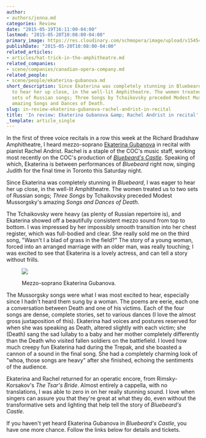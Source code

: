 ```yaml
---
author:
- authors/jenna.md
categories: Review
date: "2015-05-19T16:11:00-04:00"
lastmod: "2015-05-20T10:08:00-04:00"
primary_image: https://res.cloudinary.com/schmopera/image/upload/v1545409169/media/webhook-uploads/1432066115615/IMG_20150519_125155.jpg.jpg
publishDate: "2015-05-20T10:08:00-04:00"
related_articles:
- articles/hat-trick-in-the-amphitheatre.md
related_companies:
- scene/companies/canadian-opera-company.md
related_people:
- scene/people/ekaterina-gubanova.md
short_description: Since Ekaterina was completely stunning in Bluebeard, I was eager
  to hear her up close, in the well-lit Amphitheatre. The women treated us to two
  sets of Russian songs; Three Songs by Tchaikovsky preceded Modest Mussorgsky&#039;s
  amazing Songs and Dances of Death.
slug: in-review-ekaterina-gubanova-rachel-andrist-in-recital
title: 'In review: Ekaterina Gubanova &amp; Rachel Andrist in recital'
_template: article_single
---
```


In the first of three voice recitals in a row this week at the Richard Bradshaw Amphitheatre, I heard mezzo-soprano [Ekaterina Gubanova](/scene/people/ekaterina-gubanova/) in recital with pianist Rachel Andrist. Rachel is a staple of the COC's music staff, working most recently on the COC's production of [*Bluebeard's Castle*](http://www.coc.ca/PerformancesAndTickets/1415Season/BluebeardErwartung.aspx). Speaking of which, Ekaterina is between performances of *Bluebeard* right now, singing Judith for the final time in Toronto this Saturday night.

Since Ekaterina was completely stunning in *Bluebeard*, I was eager to hear her up close, in the well-lit Amphitheatre. The women treated us to two sets of Russian songs; *Three Songs* by Tchaikovsky preceded Modest Mussorgsky's amazing *Songs and Dances of Death*. 

The Tchaikovsky were heavy (as plenty of Russian repertoire is), and Ekaterina showed off a beautifully consistent mezzo sound from top to bottom. I was impressed by her impossibly smooth transition into her chest register, which was full-bodied and clear. She really sold me on the third song, "Wasn't I a blad of grass in the field?" The story of a young woman, forced into an arranged marriage with an older man, was really touching; I was excited to see that Ekaterina is a lovely actress, and can tell a story without frills.

<figure data-type="image">

![](https://res.cloudinary.com/schmopera/image/upload/v1545409169/media/webhook-uploads/1432066551306/gubanova-ekaterina_326660_Fotor.jpg.jpg)

<figcaption>Mezzo-soprano Ekaterina Gubanova.</figcaption>
</figure>

The Mussorgsky songs were what I was most excited to hear, especially since I hadn't heard them sung by a woman. The poems are eerie, each one a conversation between Death and one of his victims. Each of the four songs are dense, complete stories, set to various dances (I love the almost gross juxtaposition of this). Ekaterina had voices and postures reserved for when she was speaking as Death, altered slightly with each victim; she (Death) sang the sad lullaby to a baby and her mother completely differently than the Death who visited fallen soldiers on the battlefield. I loved how much creepy fun Ekaterina had during the Trepak, and she boasted a cannon of a sound in the final song. She had a completely charming look of "whoa, those songs are heavy" after she finished, echoing the sentiments of the audience.

Ekaterina and Rachel returned for an operatic encore, from Rimsky-Korsakov's *The Tsar's Bride*. Almost entirely a cappella, with no translations, I was able to zero in on her really stunning sound. I love when singers can assure you that they're great at what they do, even without the transformative sets and lighting that help tell the story of *Bluebeard's Castle*. 

If you haven't yet heard Ekaterina Gubanova in *Bluebeard's Castle*, you have one more chance. Follow the links below for details and tickets.

